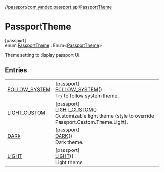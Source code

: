 //[passport](../../../index.md)/[com.yandex.passport.api](../index.md)/[PassportTheme](index.md)

# PassportTheme

[passport]\
enum [PassportTheme](index.md) : Enum&lt;[PassportTheme](index.md)&gt; 

Theme setting to display passport Ui.

## Entries

| | |
|---|---|
| [FOLLOW_SYSTEM](-f-o-l-l-o-w_-s-y-s-t-e-m/index.md) | [passport]<br>[FOLLOW_SYSTEM](-f-o-l-l-o-w_-s-y-s-t-e-m/index.md)()<br>Try to follow system theme. |
| [LIGHT_CUSTOM](-l-i-g-h-t_-c-u-s-t-o-m/index.md) | [passport]<br>[LIGHT_CUSTOM](-l-i-g-h-t_-c-u-s-t-o-m/index.md)()<br>Customizable light theme (style to override Passport.Custom.Theme.Light). |
| [DARK](-d-a-r-k/index.md) | [passport]<br>[DARK](-d-a-r-k/index.md)()<br>Dark theme. |
| [LIGHT](-l-i-g-h-t/index.md) | [passport]<br>[LIGHT](-l-i-g-h-t/index.md)()<br>Light theme. |
